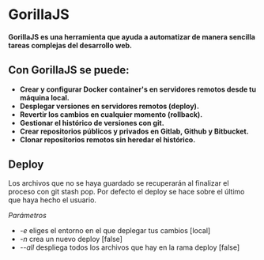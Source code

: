 # GorillaJS
#### GorillaJS es una herramienta que ayuda a automatizar de manera sencilla tareas complejas del desarrollo web.

## Con GorillaJS se puede:
* **Crear y configurar Docker container's en servidores remotos desde tu máquina local.**
* **Desplegar versiones en servidores remotos (deploy).**
* **Revertir los cambios en cualquier momento (rollback).**
* **Gestionar el histórico de versiones con git.**
* **Crear repositorios públicos y privados en Gitlab, Github y Bitbucket.**
* **Clonar repositorios remotos sin heredar el histórico.**




## Deploy
Los archivos que no se haya guardado se recuperarán al finalizar el proceso con git stash pop.
Por defecto el deploy se hace sobre el último que haya hecho el usuario.

*Parámetros*
* *-e* eliges el entorno en el que deplegar tus cambios [local]
* *-n* crea un nuevo deploy [false]
* *--all* despliega todos los archivos que hay en la rama deploy [false]
